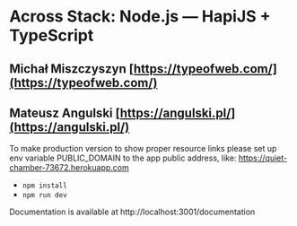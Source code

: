 # Across Stack: Node.js — HapiJS + TypeScript
## Michał Miszczyszyn [https://typeofweb.com/](https://typeofweb.com/)
## Mateusz Angulski [https://angulski.pl/](https://angulski.pl/)

To make production version to show proper resource links please set up env variable PUBLIC_DOMAIN to the app public address, like: https://quiet-chamber-73672.herokuapp.com

* `npm install`
* `npm run dev`

Documentation is available at http://localhost:3001/documentation
